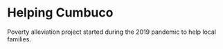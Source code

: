 # Helping Cumbuco

Poverty alleviation project started during the 2019 pandemic to help local families.
